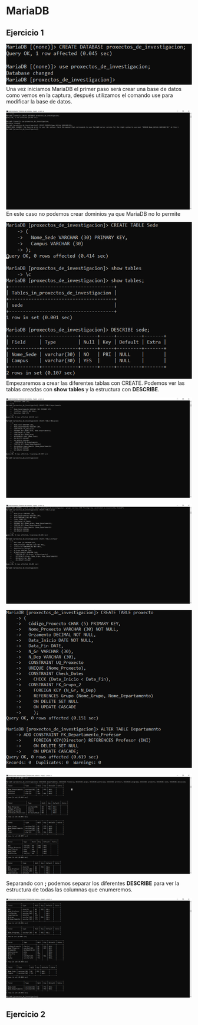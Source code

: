 # MariaDB

## Ejercicio 1


![1](img/Capturas/1.png)
Una vez iniciamos MariaDB el primer paso será crear una base de datos como vemos en la captura, después utilizamos el comando use para modificar la base de datos.


![2](img/Capturas/2.png)
En este caso no podemos crear dominios ya que MariaDB no lo permite


![3](img/Capturas/3.png)
Empezaremos a crear las diferentes tablas con CREATE.
Podemos ver las tablas creadas con **show tables** y la estructura con **DESCRIBE**.


![4](img/Capturas/4.png)


![6](img/Capturas/6.png)



![7](img/Capturas/7.png)



![9](img/Capturas/9.png)

Separando con **;** podemos separar los diferentes **DESCRIBE** para ver la estructura de todas las columnas que enumeremos.



![10](img/Capturas/10.png)


## Ejercicio 2


